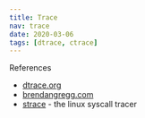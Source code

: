 ```yaml
---
title: Trace
nav: trace
date: 2020-03-06
tags: [dtrace, ctrace]
---
```


References

* [dtrace.org](http://dtrace.org/guide/preface.html#preface)
* [brendangregg.com](http://www.brendangregg.com/overview.html)
* [strace](https://github.com/strace/strace) - the linux syscall tracer
